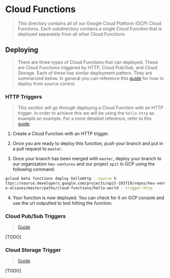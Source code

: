 # Cloud Functions

> This directory contains all of our Google Cloud Platform (GCP) Cloud Functions. Each subdirectory contains a single Cloud Function that is deployed separately from all other Cloud Functions.

## Deploying

> There are three types of Cloud Functions that can deployed. These are Cloud Functions triggered by HTTP, Cloud Pub/Sub, and Cloud Storage. Each of these has similar deployment pattern. They are summarized below. In general you can reference this [guide](https://cloud.google.com/functions/docs/deploying/repo) for how to deploy from source control.

### HTTP Triggers

> This section will go through deploying a Cloud Function with an HTTP trigger. In order to achieve this we will be using the `hello-http` as example an example. For a more detailed reference, refer to this [guide](https://cloud.google.com/functions/docs/calling/http).

1. Create a Cloud Function with an HTTP trigger.

2. Once you are ready to deploy this function, push your branch and put in a pull request to `master`.

3. Once your branch has been merged with `master`, deploy your branch to our organization `hex-ventures` and our project `opit` in GCP using the following command.

```sh
gcloud beta functions deploy helloHttp --source h
ttps://source.developers.google.com/projects/opit-193719/repos/hex-ventures/moveabl
e-aliases/master/paths/cloud-functions/hello-world --trigger-http
```

4. Your function is now deployed. You can check for it on GCP console and use the url outputted to test hitting the function.

### Cloud Pub/Sub Triggers
> [Guide](https://cloud.google.com/functions/docs/calling/pubsub)

[TODO]

### Cloud Storage Trigger

> [Guide](https://cloud.google.com/functions/docs/calling/storage)

[TODO]